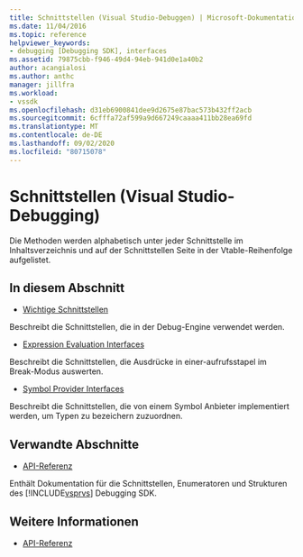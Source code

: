 ```yaml
---
title: Schnittstellen (Visual Studio-Debuggen) | Microsoft-Dokumentation
ms.date: 11/04/2016
ms.topic: reference
helpviewer_keywords:
- debugging [Debugging SDK], interfaces
ms.assetid: 79875cbb-f946-49d4-94eb-941d0e1a40b2
author: acangialosi
ms.author: anthc
manager: jillfra
ms.workload:
- vssdk
ms.openlocfilehash: d31eb6900841dee9d2675e87bac573b432ff2acb
ms.sourcegitcommit: 6cfffa72af599a9d667249caaaa411bb28ea69fd
ms.translationtype: MT
ms.contentlocale: de-DE
ms.lasthandoff: 09/02/2020
ms.locfileid: "80715078"
---
```

# <a name="interfaces-visual-studio-debugging"></a>Schnittstellen (Visual Studio-Debugging)
Die Methoden werden alphabetisch unter jeder Schnittstelle im Inhaltsverzeichnis und auf der Schnittstellen Seite in der Vtable-Reihenfolge aufgelistet.

## <a name="in-this-section"></a>In diesem Abschnitt
- [Wichtige Schnittstellen](../../../extensibility/debugger/reference/core-interfaces.md)

 Beschreibt die Schnittstellen, die in der Debug-Engine verwendet werden.

- [Expression Evaluation Interfaces](../../../extensibility/debugger/reference/expression-evaluation-interfaces.md)

 Beschreibt die Schnittstellen, die Ausdrücke in einer-aufrufsstapel im Break-Modus auswerten.

- [Symbol Provider Interfaces](../../../extensibility/debugger/reference/symbol-provider-interfaces.md)

 Beschreibt die Schnittstellen, die von einem Symbol Anbieter implementiert werden, um Typen zu bezeichern zuzuordnen.

## <a name="related-sections"></a>Verwandte Abschnitte
- [API-Referenz](../../../extensibility/debugger/reference/api-reference-visual-studio-debugging.md)

 Enthält Dokumentation für die Schnittstellen, Enumeratoren und Strukturen des [!INCLUDE[vsprvs](../../../code-quality/includes/vsprvs_md.md)] Debugging SDK.

## <a name="see-also"></a>Weitere Informationen
- [API-Referenz](../../../extensibility/debugger/reference/api-reference-visual-studio-debugging.md)
